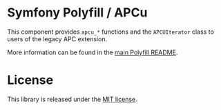 Symfony Polyfill / APCu
========================

This component provides `apcu_*` functions and the `APCUIterator` class to users of the legacy APC extension.

More information can be found in the
[main Polyfill README](https://github.com/symfony/polyfill/blob/master/README.md).

License
=======

This library is released under the [MIT license](LICENSE).
